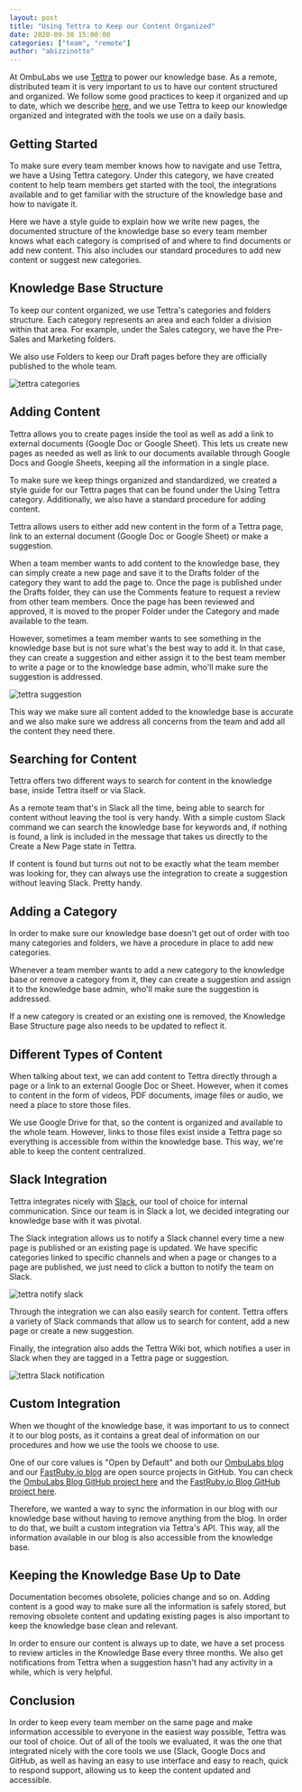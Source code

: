 ```yaml
---
layout: post
title: "Using Tettra to Keep our Content Organized"
date: 2020-09-30 15:00:00
categories: ["team", "remote"]
author: "abizzinotto"
---
```


At OmbuLabs we use [Tettra](https://tettra.com/) to power our knowledge base. As a remote, distributed team it is very important to us to have our content structured and organized. We follow some good practices to keep it organized and up to date, which we describe [here](https://www.ombulabs.com/blog/team/agile/remote/organizing-team-knowledge-bases.html), and we use Tettra to keep our knowledge organized and integrated with the tools we use on a daily basis.

<!--more-->

## Getting Started

To make sure every team member knows how to navigate and use Tettra, we have a Using Tettra category. Under this category, we have created content to help team members get started with the tool, the integrations available and to get familiar with the structure of the knowledge base and how to navigate it.

Here we have a style guide to explain how we write new pages, the documented structure of the knowledge base so every team member knows what each category is comprised of and where to find documents or add new content. This also includes our standard procedures to add new content or suggest new categories.

## Knowledge Base Structure

To keep our content organized, we use Tettra's categories and folders structure. Each category represents an area and each folder a division within that area. For example, under the Sales category, we have the Pre-Sales and Marketing folders.

We also use Folders to keep our Draft pages before they are officially published to the whole team.

<img src="/blog/assets/images/tettra/tettra-categories.png" alt="tettra categories" class="medium-img">

## Adding Content

Tettra allows you to create pages inside the tool as well as add a link to external documents (Google Doc or Google Sheet). This lets us create new pages as needed as well as link to our documents available through Google Docs and Google Sheets, keeping all the information in a single place.

To make sure we keep things organized and standardized, we created a style guide for our Tettra pages that can be found under the Using Tettra category. Additionally, we also have a standard procedure for adding content.

Tettra allows users to either add new content in the form of a Tettra page, link to an external document (Google Doc or Google Sheet) or make a suggestion.

When a team member wants to add content to the knowledge base, they can simply create a new page and save it to the Drafts folder of the category they want to add the page to. Once the page is published under the Drafts folder, they can use the Comments feature to request a review from other team members. Once the page has been reviewed and approved, it is moved to the proper Folder under the Category and made available to the team.

However, sometimes a team member wants to see something in the knowledge base but is not sure what's the best way to add it. In that case, they can create a suggestion and either assign it to the best team member to write a page or to the knowledge base admin, who'll make sure the suggestion is addressed.

<img src="/blog/assets/images/tettra/tettra-suggestion.png" alt="tettra suggestion" class="medium-img">

This way we make sure all content added to the knowledge base is accurate and we also make sure we address all concerns from the team and add all the content they need there.

## Searching for Content

Tettra offers two different ways to search for content in the knowledge base, inside Tettra itself or via Slack.

As a remote team that's in Slack all the time, being able to search for content without leaving the tool is very handy. With a simple custom Slack command we can search the knowledge base for keywords and, if nothing is found, a link is included in the message that takes us directly to the Create a New Page state in Tettra.

If content is found but turns out not to be exactly what the team member was looking for, they can always use the integration to create a suggestion without leaving Slack. Pretty handy.

## Adding a Category

In order to make sure our knowledge base doesn't get out of order with too many categories and folders, we have a procedure in place to add new categories.

Whenever a team member wants to add a new category to the knowledge base or remove a category from it, they can create a suggestion and assign it to the knowledge base admin, who'll make sure the suggestion is addressed.

If a new category is created or an existing one is removed, the Knowledge Base Structure page also needs to be updated to reflect it.

## Different Types of Content

When talking about text, we can add content to Tettra directly through a page or a link to an external Google Doc or Sheet. However, when it comes to content in the form of videos, PDF documents, image files or audio, we need a place to store those files.

We use Google Drive for that, so the content is organized and available to the whole team. However, links to those files exist inside a Tettra page so everything is accessible from within the knowledge base. This way, we're able to keep the content centralized.

## Slack Integration

Tettra integrates nicely with [Slack](https://slack.com), our tool of choice for internal communication. Since our team is in Slack a lot, we decided integrating our knowledge base with it was pivotal.

The Slack integration allows us to notify a Slack channel every time a new page is published or an existing page is updated. We have specific categories linked to specific channels and when a page or changes to a page are published, we just need to click a button to notify the team on Slack.

<img src="/blog/assets/images/tettra/slack-notify.png" alt="tettra notify slack" class="medium-img">

Through the integration we can also easily search for content. Tettra offers a variety of Slack commands that allow us to search for content, add a new page or create a new suggestion.

Finally, the integration also adds the Tettra Wiki bot, which notifies a user in Slack when they are tagged in a Tettra page or suggestion.

<img src="/blog/assets/images/tettra/slack-notification.png" alt="tettra Slack notification" class="medium-img">

## Custom Integration

When we thought of the knowledge base, it was important to us to connect it to our blog posts, as it contains a great deal of information on our procedures and how we use the tools we choose to use.

One of our core values is "Open by Default" and both our [OmbuLabs blog](https://www.ombulabs.com/blog) and our [FastRuby.io blog](https://www.fastruby.io/blog) are open source projects in GitHub. You can check the [OmbuLabs Blog GitHub project here](https://github.com/ombulabs/blog/) and the [FastRuby.io Blog GitHub project here](https://github.com/fastruby/blog).

Therefore, we wanted a way to sync the information in our blog with our knowledge base without having to remove anything from the blog. In order to do that, we built a custom integration via Tettra's API. This way, all the information available in our blog is also accessible from the knowledge base.

## Keeping the Knowledge Base Up to Date

Documentation becomes obsolete, policies change and so on. Adding content is a good way to make sure all the information is safely stored, but removing obsolete content and updating existing pages is also important to keep the knowledge base clean and relevant.

In order to ensure our content is always up to date, we have a set process to review articles in the Knowledge Base every three months. We also get notifications from Tettra when a suggestion hasn't had any activity in a while, which is very helpful.

## Conclusion

In order to keep every team member on the same page and make information accessible to everyone in the easiest way possible, Tettra was our tool of choice. Out of all of the tools we evaluated, it was the one that integrated nicely with the core tools we use (Slack, Google Docs and GitHub, as well as having an easy to use interface and easy to reach, quick to respond support, allowing us to keep the content updated and accessible.
